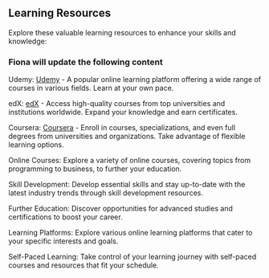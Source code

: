## Learning Resources
Explore these valuable learning resources to enhance your skills and knowledge:

### Fiona will update the following content

Udemy: [Udemy]() - A popular online learning platform offering a wide range of courses in various fields. Learn at your own pace.

edX: [edX]() - Access high-quality courses from top universities and institutions worldwide. Expand your knowledge and earn certificates.

Coursera: [Coursera]() - Enroll in courses, specializations, and even full degrees from universities and organizations. Take advantage of flexible learning options.

Online Courses: Explore a variety of online courses, covering topics from programming to business, to further your education.

Skill Development: Develop essential skills and stay up-to-date with the latest industry trends through skill development resources.

Further Education: Discover opportunities for advanced studies and certifications to boost your career.

Learning Platforms: Explore various online learning platforms that cater to your specific interests and goals.

Self-Paced Learning: Take control of your learning journey with self-paced courses and resources that fit your schedule.